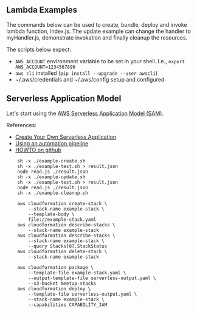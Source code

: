 ## Lambda Examples

The commands below can be used to create, bundle, deploy and invoke 
lambda function, index.js.  The update example can change the handler 
to myHandler.js, demonstrate invokation and finally cleanup the
resources.

The scripts below expect:
- `AWS_ACCOUNT` environment variable to be set in your shell.  I.e., `export 
AWS_ACCOUNT=1234567890`
- `aws cli` installed (`pip install --upgrade --user awscli`)
- ~/.aws/credentials and ~/.aws/config setup and configured

## Serverless Application Model
Let's start using the [AWS Serverless Application Model (SAM)](https://aws.amazon.com/blogs/compute/introducing-simplified-serverless-application-deplyoment-and-management/).

References:
- [Create Your Own Serverless Application](http://docs.aws.amazon.com/lambda/latest/dg/serverless-deploy-wt.html)
- [Using an automation pipeline](http://docs.aws.amazon.com/lambda/latest/dg/automating-deployment.html)
- [HOWTO on github](https://github.com/awslabs/serverless-application-model/blob/master/HOWTO.md)


```shell
    sh -x ./example-create.sh 
    sh -x ./example-test.sh > result.json 
    node read.js ./result.json 
    sh -x ./example-update.sh 
    sh -x ./example-test.sh > result.json 
    node read.js ./result.json 
    sh -x ./example-cleanup.sh 

    aws cloudformation create-stack \
        --stack-name example-stack \
        --template-body \
        file://example-stack.yaml
    aws cloudformation describe-stacks \
        --stack-name example-stack
    aws cloudformation describe-stacks \
        --stack-name example-stack \
        --query Stacks[0].StackStatus
    aws cloudformation delete-stack \
        --stack-name example-stack

    aws cloudformation package \
        --template-file example-stack.yaml \
        --output-template-file serverless-output.yaml \
        --s3-bucket meetup-stacks
    aws cloudformation deploy \
        --template-file serverless-output.yaml \
        --stack-name example-stack \
        --capabilities CAPABILITY_IAM

```
